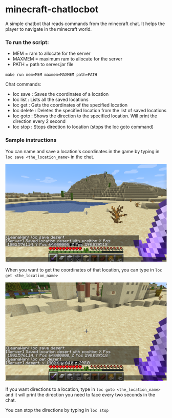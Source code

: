 # minecraft-chatlocbot

A simple chatbot that reads commands from the minecraft chat. It helps the player to navigate in the minecraft world.

### To run the script:

- MEM = ram to allocate for the server
- MAXMEM = maximum ram to allocate for the server
- PATH = path to server.jar file

`make run mem=MEM maxmem=MAXMEM path=PATH`

Chat commands:
- loc save <location> : Saves the coordinates of a location
- loc list : Lists all the saved locations
- loc get <location> : Gets the coordinates of the specified location
- loc delete <location> : Deletes the specified location from the list of saved locations  
- loc goto <location> : Shows the direction to the specified location. Will print the direction every 2 second
- loc stop : Stops direction to location (stops the loc goto command)

### Sample instructions
You can name and save a location's coordinates in the game by typing in `loc save <the_location_name>` in the chat.

![alt text](https://github.com/Ana-Wan/minecraft-chatlocbot/blob/main/assets/loc_save.png?raw=true)

When you want to get the coordinates of that location, you can type in `loc get <the_location_name>`

![alt text](https://github.com/Ana-Wan/minecraft-chatlocbot/blob/main/assets/loc_get.png?raw=true)

If you want directions to a location, type in `loc goto <the_location_name>` and it will print the direction you need to face every two seconds in the chat.

You can stop the directions by typing in `loc stop`

